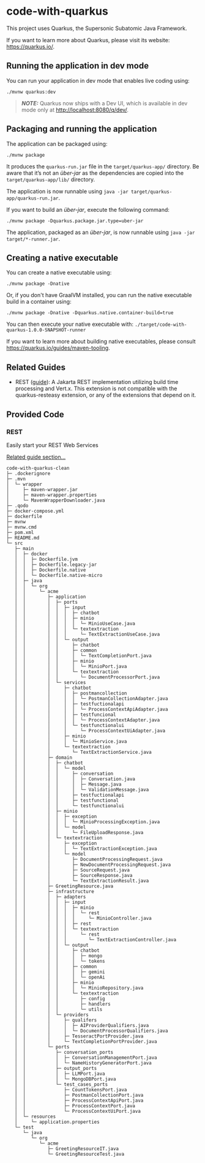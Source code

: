# code-with-quarkus

This project uses Quarkus, the Supersonic Subatomic Java Framework.

If you want to learn more about Quarkus, please visit its website: <https://quarkus.io/>.

## Running the application in dev mode

You can run your application in dev mode that enables live coding using:

```shell script
./mvnw quarkus:dev
```

> **_NOTE:_**  Quarkus now ships with a Dev UI, which is available in dev mode only at <http://localhost:8080/q/dev/>.

## Packaging and running the application

The application can be packaged using:

```shell script
./mvnw package
```

It produces the `quarkus-run.jar` file in the `target/quarkus-app/` directory.
Be aware that it’s not an _über-jar_ as the dependencies are copied into the `target/quarkus-app/lib/` directory.

The application is now runnable using `java -jar target/quarkus-app/quarkus-run.jar`.

If you want to build an _über-jar_, execute the following command:

```shell script
./mvnw package -Dquarkus.package.jar.type=uber-jar
```

The application, packaged as an _über-jar_, is now runnable using `java -jar target/*-runner.jar`.

## Creating a native executable

You can create a native executable using:

```shell script
./mvnw package -Dnative
```

Or, if you don't have GraalVM installed, you can run the native executable build in a container using:

```shell script
./mvnw package -Dnative -Dquarkus.native.container-build=true
```

You can then execute your native executable with: `./target/code-with-quarkus-1.0.0-SNAPSHOT-runner`

If you want to learn more about building native executables, please consult <https://quarkus.io/guides/maven-tooling>.

## Related Guides

- REST ([guide](https://quarkus.io/guides/rest)): A Jakarta REST implementation utilizing build time processing and Vert.x. This extension is not compatible with the quarkus-resteasy extension, or any of the extensions that depend on it.

## Provided Code

### REST

Easily start your REST Web Services

[Related guide section...](https://quarkus.io/guides/getting-started-reactive#reactive-jax-rs-resources)

```
code-with-quarkus-clean
├─ .dockerignore
├─ .mvn
│  └─ wrapper
│     ├─ maven-wrapper.jar
│     ├─ maven-wrapper.properties
│     └─ MavenWrapperDownloader.java
├─ .qodo
├─ docker-compose.yml
├─ dockerfile
├─ mvnw
├─ mvnw.cmd
├─ pom.xml
├─ README.md
└─ src
   ├─ main
   │  ├─ docker
   │  │  ├─ Dockerfile.jvm
   │  │  ├─ Dockerfile.legacy-jar
   │  │  ├─ Dockerfile.native
   │  │  └─ Dockerfile.native-micro
   │  ├─ java
   │  │  └─ org
   │  │     └─ acme
   │  │        ├─ application
   │  │        │  ├─ ports
   │  │        │  │  ├─ input
   │  │        │  │  │  ├─ chatbot
   │  │        │  │  │  ├─ minio
   │  │        │  │  │  │  └─ MinioUseCase.java
   │  │        │  │  │  └─ textextraction
   │  │        │  │  │     └─ TextExtractionUseCase.java
   │  │        │  │  └─ output
   │  │        │  │     ├─ chatbot
   │  │        │  │     ├─ common
   │  │        │  │     │  └─ TextCompletionPort.java
   │  │        │  │     ├─ minio
   │  │        │  │     │  └─ MinioPort.java
   │  │        │  │     └─ textextraction
   │  │        │  │        └─ DocumentProcessorPort.java
   │  │        │  └─ services
   │  │        │     ├─ chatbot
   │  │        │     │  ├─ postmancollection
   │  │        │     │  │  └─ PostmanCollectionAdapter.java
   │  │        │     │  ├─ testfuctionalapi
   │  │        │     │  │  └─ ProcessContextApiAdapter.java
   │  │        │     │  ├─ testfuncional
   │  │        │     │  │  └─ ProcessContextAdapter.java
   │  │        │     │  └─ testfunctionalui
   │  │        │     │     └─ ProcessContextUiAdapter.java
   │  │        │     ├─ minio
   │  │        │     │  └─ MinioService.java
   │  │        │     └─ textextraction
   │  │        │        └─ TextExtractionService.java
   │  │        ├─ domain
   │  │        │  ├─ chatbot
   │  │        │  │  └─ model
   │  │        │  │     ├─ conversation
   │  │        │  │     │  ├─ Conversation.java
   │  │        │  │     │  ├─ Message.java
   │  │        │  │     │  └─ ValidationMessage.java
   │  │        │  │     ├─ testfuctionalapi
   │  │        │  │     ├─ testfunctional
   │  │        │  │     └─ testfunctionalui
   │  │        │  ├─ minio
   │  │        │  │  ├─ exception
   │  │        │  │  │  └─ MinioProcessingException.java
   │  │        │  │  └─ model
   │  │        │  │     └─ FileUploadResponse.java
   │  │        │  └─ textextraction
   │  │        │     ├─ exception
   │  │        │     │  └─ TextExtractionException.java
   │  │        │     └─ model
   │  │        │        ├─ DocumentProcessingRequest.java
   │  │        │        ├─ NewDocumentProcessingRequest.java
   │  │        │        ├─ SourceRequest.java
   │  │        │        ├─ SourceResponse.java
   │  │        │        └─ TextExtractionResult.java
   │  │        ├─ GreetingResource.java
   │  │        ├─ infrastructure
   │  │        │  ├─ adapters
   │  │        │  │  ├─ input
   │  │        │  │  │  ├─ minio
   │  │        │  │  │  │  └─ rest
   │  │        │  │  │  │     └─ MinioController.java
   │  │        │  │  │  ├─ rest
   │  │        │  │  │  └─ textextraction
   │  │        │  │  │     └─ rest
   │  │        │  │  │        └─ TextExtractionController.java
   │  │        │  │  └─ output
   │  │        │  │     ├─ chatbot
   │  │        │  │     │  ├─ mongo
   │  │        │  │     │  └─ tokens
   │  │        │  │     ├─ common
   │  │        │  │     │  ├─ gemini
   │  │        │  │     │  └─ openAi
   │  │        │  │     ├─ minio
   │  │        │  │     │  └─ MinioRepository.java
   │  │        │  │     └─ textextraction
   │  │        │  │        ├─ config
   │  │        │  │        ├─ handlers
   │  │        │  │        └─ utils
   │  │        │  └─ providers
   │  │        │     ├─ qualifers
   │  │        │     │  ├─ AIProviderQualifiers.java
   │  │        │     │  └─ DocumentProcessorQualifiers.java
   │  │        │     ├─ TesseractPortProvider.java
   │  │        │     └─ TextCompletionPortProvider.java
   │  │        └─ ports
   │  │           ├─ conversation_ports
   │  │           │  ├─ ConversationManagementPort.java
   │  │           │  └─ NameHistoryGeneratorPort.java
   │  │           ├─ output_ports
   │  │           │  ├─ LLMPort.java
   │  │           │  └─ MongoDBPort.java
   │  │           └─ test_cases_ports
   │  │              ├─ CountTokensPort.java
   │  │              ├─ PostmanCollectionPort.java
   │  │              ├─ ProcessContextApiPort.java
   │  │              ├─ ProcessContextPort.java
   │  │              └─ ProcessContextUiPort.java
   │  └─ resources
   │     └─ application.properties
   └─ test
      └─ java
         └─ org
            └─ acme
               ├─ GreetingResourceIT.java
               └─ GreetingResourceTest.java

```